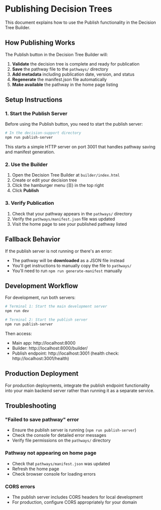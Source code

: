 # Publishing Decision Trees

This document explains how to use the Publish functionality in the Decision Tree Builder.

## How Publishing Works

The Publish button in the Decision Tree Builder will:

1. **Validate** the decision tree is complete and ready for publication
2. **Save** the pathway file to the `pathways/` directory 
3. **Add metadata** including publication date, version, and status
4. **Regenerate** the manifest.json file automatically
5. **Make available** the pathway in the home page listing

## Setup Instructions

### 1. Start the Publish Server

Before using the Publish button, you need to start the publish server:

```bash
# In the decision-support directory
npm run publish-server
```

This starts a simple HTTP server on port 3001 that handles pathway saving and manifest generation.

### 2. Use the Builder

1. Open the Decision Tree Builder at `builder/index.html`
2. Create or edit your decision tree
3. Click the hamburger menu (☰) in the top right
4. Click **Publish**

### 3. Verify Publication

1. Check that your pathway appears in the `pathways/` directory
2. Verify the `pathways/manifest.json` file was updated
3. Visit the home page to see your published pathway listed

## Fallback Behavior

If the publish server is not running or there's an error:

- The pathway will be **downloaded** as a JSON file instead
- You'll get instructions to manually copy the file to `pathways/`
- You'll need to run `npm run generate-manifest` manually

## Development Workflow

For development, run both servers:

```bash
# Terminal 1: Start the main development server
npm run dev

# Terminal 2: Start the publish server  
npm run publish-server
```

Then access:
- Main app: http://localhost:8000
- Builder: http://localhost:8000/builder/
- Publish endpoint: http://localhost:3001 (health check: http://localhost:3001/health)

## Production Deployment

For production deployments, integrate the publish endpoint functionality into your main backend server rather than running it as a separate service.

## Troubleshooting

### "Failed to save pathway" error
- Ensure the publish server is running (`npm run publish-server`)
- Check the console for detailed error messages
- Verify file permissions on the `pathways/` directory

### Pathway not appearing on home page
- Check that `pathways/manifest.json` was updated
- Refresh the home page
- Check browser console for loading errors

### CORS errors
- The publish server includes CORS headers for local development
- For production, configure CORS appropriately for your domain